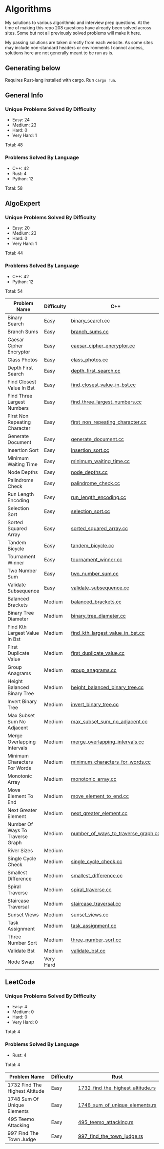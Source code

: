 # Algorithms

My solutions to various algorithmic and interview prep questions.
At the time of making this repo 208 questions have already been solved across sites.
Some but not all previously solved problems will make it here.

My passing solutions are taken directly from each website. As some sites may include non-standard headers or environments I cannot access, solutions here are not generally meant to be run as is.

## Generating below

Requires Rust-lang installed with cargo.
Run `cargo run`.

## General Info
### Unique Problems Solved By Difficulty
* Easy: 24
* Medium: 23
* Hard: 0
* Very Hard: 1

Total: 48

### Problems Solved By Language
* C++: 42
* Rust: 4
* Python: 12

Total: 58


## AlgoExpert
### Unique Problems Solved By Difficulty
* Easy: 20
* Medium: 23
* Hard: 0
* Very Hard: 1

Total: 44

### Problems Solved By Language
* C++: 42
* Python: 12

Total: 54


| Problem Name | Difficulty | C++ | Python |
| --- | --- | --- | --- |
| Binary Search | Easy | [binary_search.cc](./AlgoExpert/cpp/binary_search.cc) |  |
| Branch Sums | Easy | [branch_sums.cc](./AlgoExpert/cpp/branch_sums.cc) | [branch_sums.py](./AlgoExpert/python/branch_sums.py) |
| Caesar Cipher Encryptor | Easy | [caesar_cipher_encryptor.cc](./AlgoExpert/cpp/caesar_cipher_encryptor.cc) |  |
| Class Photos | Easy | [class_photos.cc](./AlgoExpert/cpp/class_photos.cc) | [class_photos.py](./AlgoExpert/python/class_photos.py) |
| Depth First Search | Easy | [depth_first_search.cc](./AlgoExpert/cpp/depth_first_search.cc) |  |
| Find Closest Value In Bst | Easy | [find_closest_value_in_bst.cc](./AlgoExpert/cpp/find_closest_value_in_bst.cc) |  |
| Find Three Largest Numbers | Easy | [find_three_largest_numbers.cc](./AlgoExpert/cpp/find_three_largest_numbers.cc) | [find_three_largest_numbers.py](./AlgoExpert/python/find_three_largest_numbers.py) |
| First Non Repeating Character | Easy | [first_non_repeating_character.cc](./AlgoExpert/cpp/first_non_repeating_character.cc) |  |
| Generate Document | Easy | [generate_document.cc](./AlgoExpert/cpp/generate_document.cc) | [generate_document.py](./AlgoExpert/python/generate_document.py) |
| Insertion Sort | Easy | [insertion_sort.cc](./AlgoExpert/cpp/insertion_sort.cc) |  |
| Minimum Waiting Time | Easy | [minimum_waiting_time.cc](./AlgoExpert/cpp/minimum_waiting_time.cc) | [minimum_waiting_time.py](./AlgoExpert/python/minimum_waiting_time.py) |
| Node Depths | Easy | [node_depths.cc](./AlgoExpert/cpp/node_depths.cc) |  |
| Palindrome Check | Easy | [palindrome_check.cc](./AlgoExpert/cpp/palindrome_check.cc) | [palindrome_check.py](./AlgoExpert/python/palindrome_check.py) |
| Run Length Encoding | Easy | [run_length_encoding.cc](./AlgoExpert/cpp/run_length_encoding.cc) |  |
| Selection Sort | Easy | [selection_sort.cc](./AlgoExpert/cpp/selection_sort.cc) |  |
| Sorted Squared Array | Easy | [sorted_squared_array.cc](./AlgoExpert/cpp/sorted_squared_array.cc) |  |
| Tandem Bicycle | Easy | [tandem_bicycle.cc](./AlgoExpert/cpp/tandem_bicycle.cc) | [tandem_bicycle.py](./AlgoExpert/python/tandem_bicycle.py) |
| Tournament Winner | Easy | [tournament_winner.cc](./AlgoExpert/cpp/tournament_winner.cc) |  |
| Two Number Sum | Easy | [two_number_sum.cc](./AlgoExpert/cpp/two_number_sum.cc) | [two_number_sum.py](./AlgoExpert/python/two_number_sum.py) |
| Validate Subsequence | Easy | [validate_subsequence.cc](./AlgoExpert/cpp/validate_subsequence.cc) |  |
| Balanced Brackets | Medium | [balanced_brackets.cc](./AlgoExpert/cpp/balanced_brackets.cc) |  |
| Binary Tree Diameter | Medium | [binary_tree_diameter.cc](./AlgoExpert/cpp/binary_tree_diameter.cc) |  |
| Find Kth Largest Value In Bst | Medium | [find_kth_largest_value_in_bst.cc](./AlgoExpert/cpp/find_kth_largest_value_in_bst.cc) |  |
| First Duplicate Value | Medium | [first_duplicate_value.cc](./AlgoExpert/cpp/first_duplicate_value.cc) |  |
| Group Anagrams | Medium | [group_anagrams.cc](./AlgoExpert/cpp/group_anagrams.cc) |  |
| Height Balanced Binary Tree | Medium | [height_balanced_binary_tree.cc](./AlgoExpert/cpp/height_balanced_binary_tree.cc) |  |
| Invert Binary Tree | Medium | [invert_binary_tree.cc](./AlgoExpert/cpp/invert_binary_tree.cc) |  |
| Max Subset Sum No Adjacent | Medium | [max_subset_sum_no_adjacent.cc](./AlgoExpert/cpp/max_subset_sum_no_adjacent.cc) |  |
| Merge Overlapping Intervals | Medium | [merge_overlapping_intervals.cc](./AlgoExpert/cpp/merge_overlapping_intervals.cc) |  |
| Minimum Characters For Words | Medium | [minimum_characters_for_words.cc](./AlgoExpert/cpp/minimum_characters_for_words.cc) |  |
| Monotonic Array | Medium | [monotonic_array.cc](./AlgoExpert/cpp/monotonic_array.cc) |  |
| Move Element To End | Medium | [move_element_to_end.cc](./AlgoExpert/cpp/move_element_to_end.cc) |  |
| Next Greater Element | Medium | [next_greater_element.cc](./AlgoExpert/cpp/next_greater_element.cc) |  |
| Number Of Ways To Traverse Graph | Medium | [number_of_ways_to_traverse_graph.cc](./AlgoExpert/cpp/number_of_ways_to_traverse_graph.cc) | [number_of_ways_to_traverse_graph.py](./AlgoExpert/python/number_of_ways_to_traverse_graph.py) |
| River Sizes | Medium |  | [river_sizes.py](./AlgoExpert/python/river_sizes.py) |
| Single Cycle Check | Medium | [single_cycle_check.cc](./AlgoExpert/cpp/single_cycle_check.cc) |  |
| Smallest Difference | Medium | [smallest_difference.cc](./AlgoExpert/cpp/smallest_difference.cc) |  |
| Spiral Traverse | Medium | [spiral_traverse.cc](./AlgoExpert/cpp/spiral_traverse.cc) |  |
| Staircase Traversal | Medium | [staircase_traversal.cc](./AlgoExpert/cpp/staircase_traversal.cc) |  |
| Sunset Views | Medium | [sunset_views.cc](./AlgoExpert/cpp/sunset_views.cc) |  |
| Task Assignment | Medium | [task_assignment.cc](./AlgoExpert/cpp/task_assignment.cc) | [task_assignment.py](./AlgoExpert/python/task_assignment.py) |
| Three Number Sort | Medium | [three_number_sort.cc](./AlgoExpert/cpp/three_number_sort.cc) |  |
| Validate Bst | Medium | [validate_bst.cc](./AlgoExpert/cpp/validate_bst.cc) |  |
| Node Swap | Very Hard |  | [node_swap.py](./AlgoExpert/python/node_swap.py) |

## LeetCode
### Unique Problems Solved By Difficulty
* Easy: 4
* Medium: 0
* Hard: 0
* Very Hard: 0

Total: 4

### Problems Solved By Language
* Rust: 4

Total: 4


| Problem Name | Difficulty | Rust |
| --- | --- | --- |
| 1732 Find The Highest Altitude | Easy | [1732_find_the_highest_altitude.rs](./LeetCode/rust/1732_find_the_highest_altitude.rs) |
| 1748 Sum Of Unique Elements | Easy | [1748_sum_of_unique_elements.rs](./LeetCode/rust/1748_sum_of_unique_elements.rs) |
| 495 Teemo Attacking | Easy | [495_teemo_attacking.rs](./LeetCode/rust/495_teemo_attacking.rs) |
| 997 Find The Town Judge | Easy | [997_find_the_town_judge.rs](./LeetCode/rust/997_find_the_town_judge.rs) |
